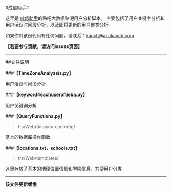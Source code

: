 #成信助手#

这里是 [成信助手](http://trs.akakanch.com)的贴吧大数据贴吧用户分析脚本。
主要包括了用户关键字分析和用户活跃时间段分析。以及即将更新的用户聚类分析。


如果你对该份代码有任何问题，请联系：[kanch@akakanch.com](kanch@akakanch.com)

**【若要参与贡献，请访问issues页面】**

---
##文件说明

###**【TimeZoneAnalyzsis.py】**

用户活跃时间段分析

###**【keyword4eachuseroftieba.py】**

用户关键词分析

###**【QueryFunctions.py】**
 >trs/Web/datasourceconfig/

基本的数据库操作函数

###**【locations.txt，schools.txt】**
 >trs/Web/templates/

这里存放了基本的地理位置信息和学院信息，方便用户分类

---

__该文件更新缓慢__


